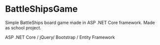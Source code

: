 # BattleShipsGame
Simple BattleShips board game made in ASP .NET Core framework. Made as school project.

ASP .NET Core / jQuery/ Bootstrap / Entity Framework
